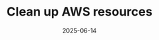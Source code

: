 ---
title: "Clean up AWS resources"
date: "2025-06-14"
weight: 8
chapter: false
pre: "<b> 8. </b>"
---